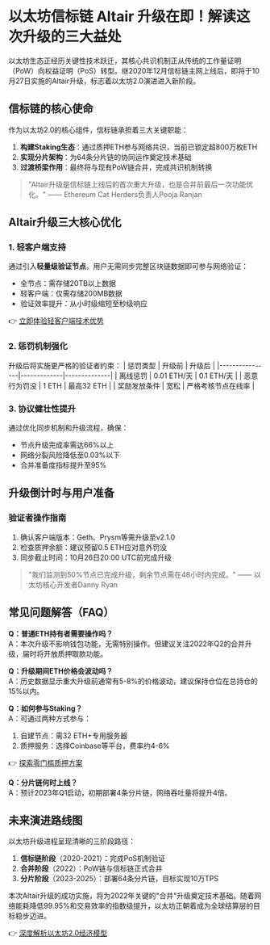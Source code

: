 # 以太坊信标链 Altair 升级在即！解读这次升级的三大益处

以太坊生态正经历关键性技术跃迁，其核心共识机制正从传统的工作量证明（PoW）向权益证明（PoS）转型。继2020年12月信标链主网上线后，即将于10月27日实施的Altair升级，标志着以太坊2.0演进进入新阶段。

## 信标链的核心使命
作为以太坊2.0的核心组件，信标链承担着三大关键职能：
1. **构建Staking生态**：通过质押ETH参与网络共识，当前已锁定超800万枚ETH
2. **实现分片架构**：为64条分片链的协同运作奠定技术基础
3. **过渡桥梁作用**：最终将与现有PoW链合并，完成共识机制转换

> "Altair升级是信标链上线后的首次重大升级，也是合并前最后一次功能优化。" —— Ethereum Cat Herders负责人Pooja Ranjan

## Altair升级三大核心优化

### 1. 轻客户端支持
通过引入**轻量级验证节点**，用户无需同步完整区块链数据即可参与网络验证：
- 全节点：需存储20TB以上数据
- 轻客户端：仅需存储200MB数据
- 验证效率提升：从小时级缩短至秒级响应

👉 [立即体验轻客户端技术优势](https://bit.ly/okx_welcome)

### 2. 惩罚机制强化
升级后将实施更严格的验证者约束：
| 惩罚类型       | 升级前        | 升级后         |
|----------------|-------------|--------------|
| 离线惩罚       | 0.01 ETH/天 | 0.1 ETH/天   |
| 恶意行为罚没   | 1 ETH       | 最高32 ETH   |
| 奖励发放条件   | 宽松        | 严格考核节点在线率 |

### 3. 协议健壮性提升
通过优化同步机制和升级流程，确保：
- 节点升级完成率需达66%以上
- 网络分裂风险降低至0.03%以下
- 合并准备度指标提升至95%

## 升级倒计时与用户准备

### 验证者操作指南
1. 确认客户端版本：Geth、Prysm等需升级至v2.1.0
2. 检查质押余额：建议预留0.5 ETH应对意外罚没
3. 同步截止时间：10月26日20:00 UTC前完成升级

> "我们监测到50%节点已完成升级，剩余节点需在48小时内完成。" —— 以太坊核心开发者Danny Ryan

## 常见问题解答（FAQ）

**Q：普通ETH持有者需要操作吗？**  
A：本次升级不影响钱包功能，无需特别操作。但建议关注2022年Q2的合并升级，届时将开放质押取款功能。

**Q：升级期间ETH价格会波动吗？**  
A：历史数据显示重大升级前通常有5-8%的价格波动，建议保持仓位在总持仓的15%以内。

**Q：如何参与Staking？**  
A：可通过两种方式参与：
1. 自建节点：需32 ETH+专用服务器
2. 质押服务：选择Coinbase等平台，费率约4-6%

👉 [探索零门槛质押方案](https://bit.ly/okx_welcome)

**Q：分片链何时上线？**  
A：预计2023年Q1启动，初期部署4条分片链，网络吞吐量将提升4倍。

## 未来演进路线图

以太坊升级进程呈现清晰的三阶段路径：
1. **信标链阶段**（2020-2021）：完成PoS机制验证
2. **合并阶段**（2022）：PoW链与信标链正式合并
3. **分片阶段**（2023-2025）：部署64条分片链，目标实现10万TPS

本次Altair升级的成功实施，将为2022年关键的"合并"升级奠定技术基础。随着网络能耗降低99.95%和交易效率的指数级提升，以太坊正朝着成为全球结算层的目标稳步迈进。

👉 [深度解析以太坊2.0经济模型](https://bit.ly/okx_welcome)